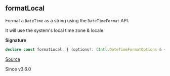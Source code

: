 ## formatLocal

Format a `DateTime` as a string using the `DateTimeFormat` API.

It will use the system's local time zone & locale.

**Signature**

```ts
declare const formatLocal: { (options?: (Intl.DateTimeFormatOptions & { readonly locale?: string | undefined; }) | undefined): (self: DateTime) => string; (self: DateTime, options?: (Intl.DateTimeFormatOptions & { readonly locale?: string | undefined; }) | undefined): string; }
```

[Source](https://github.com/Effect-TS/effect/tree/main/packages/effect/src/DateTime.ts#L1454)

Since v3.6.0